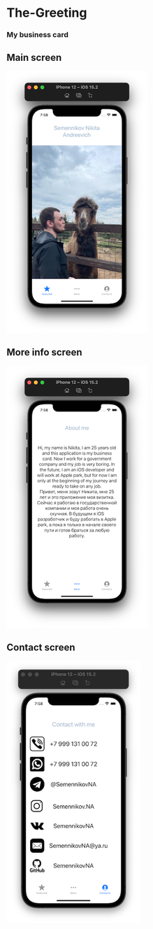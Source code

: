 # The-Greeting
### My business card 

## Main screen
![Screenshot 1](https://github.com/SemennikovNA/The-Greeting/blob/main/The%20Greeting/Screenshots/1.png)

## More info screen
![Screenshot 2](https://github.com/SemennikovNA/The-Greeting/blob/main/The%20Greeting/Screenshots/2.png)

## Contact screen
![Screenshot 3](https://github.com/SemennikovNA/The-Greeting/blob/main/The%20Greeting/Screenshots/3.png)
